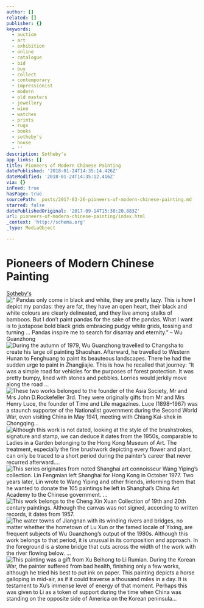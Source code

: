 ```yaml
---
author: []
related: []
publisher: {}
keywords:
  - auction
  - art
  - exhibition
  - online
  - catalogue
  - bid
  - buy
  - collect
  - contemporary
  - impressionist
  - modern
  - old masters
  - jewellery
  - wine
  - watches
  - prints
  - rugs
  - books
  - sotheby's
  - house
  - ''
description: Sotheby's
app_links: []
title: Pioneers of Modern Chinese Painting
datePublished: '2018-01-24T14:35:14.426Z'
dateModified: '2018-01-24T14:35:12.416Z'
via: {}
inFeed: true
hasPage: true
sourcePath: _posts/2017-03-26-pioneers-of-modern-chinese-painting.md
starred: false
datePublishedOriginal: '2017-09-14T15:30:20.883Z'
url: pioneers-of-modern-chinese-painting/index.html
_context: 'http://schema.org'
_type: MediaObject

---
```

# Pioneers of Modern Chinese Painting

[Sotheby's][0]
![ “ Pandas only come in black and white, they are pretty lazy. This is how I depict my pandas: they are fat, they have an open heart, their black and white colours are clearly delineated, and they live among stalks of bamboos. But I don’t paint pandas for the sake of the pandas. What I want is to juxtapose bold black grids embracing pudgy white grids, tossing and turning … Pandas inspire me to search for disarray and eternity.” – Wu Guanzhong](https://the-grid-user-content.s3-us-west-2.amazonaws.com/10f79ecf-63ee-498c-8c4f-943f0071067d.jpg)
![During the autumn of 1979, Wu Guanzhong travelled to Changsha to create his large oil painting Shaoshan. Afterward, he travelled to Western Hunan to Fenghuang to paint its beauteous landscapes. There he had the sudden urge to paint in Zhangjiajie. This is how he recalled that journey: “It was a simple road for vehicles for the purposes of forest protection. It was pretty bumpy, lined with stones and pebbles. Lorries would jerkily move along the road …](https://the-grid-user-content.s3-us-west-2.amazonaws.com/a3bd5837-140a-4f94-9064-6dcaf2cf3ffb.jpg)
![These two works belonged to the founder of the Asia Society, Mr and Mrs John D.Rockefeller 3rd. They were originally gifts from Mr and Mrs Henry Luce, the founder of Time and Life magazines. Luce (1898–1967) was a staunch supporter of the Nationalist government during the Second World War, even visiting China in May 1941, meeting with Chiang Kai-shek in Chongqing...](https://the-grid-user-content.s3-us-west-2.amazonaws.com/b8ecd07c-c659-41a0-9835-76eed0bf91c0.jpg)
![Although this work is not dated, looking at the style of the brushstrokes, signature and stamp, we can deduce it dates from the 1950s, comparable to Ladies in a Garden belonging to the Hong Kong Museum of Art. The treatment, especially the fine brushwork depicting every flower and plant, can only be traced to a short period during the painter’s career that never recurred afterward....](https://the-grid-user-content.s3-us-west-2.amazonaws.com/4515ce14-4f50-447f-9cf6-81d18c0ef3af.jpg)
![This series originates from noted Shanghai art connoisseur Wang Yiping’s collection. Lin Fengmian left Shanghai for Hong Kong in October 1977. Two years later, Lin wrote to Wang Yiping and other friends, informing them that he wanted to donate the 105 paintings he left in Shanghai’s China Art Academy to the Chinese government. ...](https://the-grid-user-content.s3-us-west-2.amazonaws.com/d4b97e31-0c6c-4718-82ec-ee591b04af76.jpg)
![This work belongs to the Cheng Xin Xuan Collection of 19th and 20th century paintings. Although the canvas was not signed, according to written records, it dates from 1957.](https://the-grid-user-content.s3-us-west-2.amazonaws.com/d80c0e13-614d-49e6-b47b-ad86895fa0c8.jpg)
![The water towns of Jiangnan with its winding rivers and bridges, no matter whether the hometown of Lu Xun or the famed locale of Yixing, are frequent subjects of Wu Guanzhong’s output of the 1980s. Although this work belongs to that period, it is unusual in its composition and approach. In the foreground is a stone bridge that cuts across the width of the work with the river flowing below. ...](https://the-grid-user-content.s3-us-west-2.amazonaws.com/2382f3f3-0db3-4d9c-94a0-a428af7a804a.jpg)
![This painting was a gift from Xu Beihong to Li Rumian. During the Korean War, the painter suffered from bad health, finishing only a few works, although he tried his best to put ink on paper. This painting depicts a horse galloping in mid-air, as if it could traverse a thousand miles in a day. It is testament to Xu’s immense level of energy of that moment. Perhaps this was given to Li as a token of support during the time when China was standing on the opposite side of America on the Korean peninsula...](https://the-grid-user-content.s3-us-west-2.amazonaws.com/a28a454a-2ec6-4d27-9bcd-a47b0452bf80.jpg)

[0]: http://www.sothebys.com/content/sothebys/en/news-video/slideshows/2017/pioneers-of-modern-chinese-painting.html